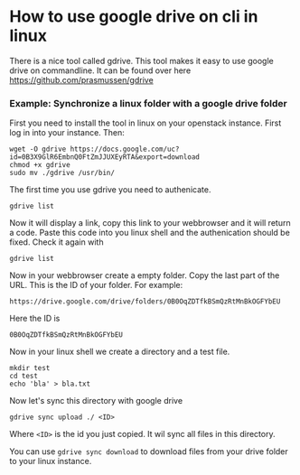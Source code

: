 # How to use google drive on cli in linux

There is a nice tool called gdrive. This tool makes it easy to use google drive on commandline. It can be found over here
https://github.com/prasmussen/gdrive

### Example: Synchronize a linux folder with a google drive folder

First you need to install the tool in linux on your openstack instance. First log in into your instance. Then:
```
wget -O gdrive https://docs.google.com/uc?id=0B3X9GlR6EmbnQ0FtZmJJUXEyRTA&export=download
chmod +x gdrive
sudo mv ./gdrive /usr/bin/
```
The first time you use gdrive you need to authenicate.
```
gdrive list
```
Now it will display a link, copy this link to your webbrowser and it will return a code. Paste this code into you linux shell and the authenication should be fixed. Check it again with
```
gdrive list
```

Now in your webbrowser create a empty folder. Copy the last part of the URL. This is the ID of your folder. For example:
```
https://drive.google.com/drive/folders/0B0OqZDTfkBSmQzRtMnBkOGFYbEU
```
Here the ID is
```
0B0OqZDTfkBSmQzRtMnBkOGFYbEU
```
Now in your linux shell we create a directory and a test file.
```
mkdir test
cd test
echo 'bla' > bla.txt
```
Now let's sync this directory with google drive
```
gdrive sync upload ./ <ID>
```
Where `<ID>` is the id you just copied. It wil sync all files in this directory.

You can use `gdrive sync download` to download files from your drive folder to your linux instance.
